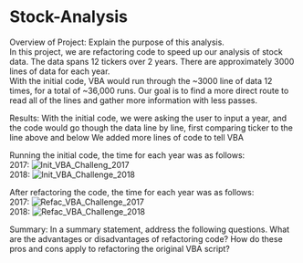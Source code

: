 # Stock-Analysis
Overview of Project: Explain the purpose of this analysis.  
 In this project, we are refactoring code to speed up our analysis of stock data.  The data spans 
 12 tickers over 2 years.  There are approximately 3000 lines of data for each year.  
 With the initial code, VBA would run through the ~3000 line of data 12 times, for a total of ~36,000 runs.
 Our goal is to find a more direct route to read all of the lines and gather more information with less passes.
 
Results:
With the initial code, we were asking the user to input a year, and the code would go though the data line by line, first comparing ticker to the line above and below
We added more lines of code to tell VBA

Running the initial code, the time for each year was as follows:  
2017: ![Init_VBA_Challeng_2017](https://user-images.githubusercontent.com/103051630/169701514-b42afa8c-106a-4cdf-a42b-32528331de73.png)  
2018: ![Init_VBA_Challenge_2018](https://user-images.githubusercontent.com/103051630/169701517-ddfccde9-113f-4b99-8583-64385f715d53.png)

After refactoring the code, the time for each year was as follows:  
2017: ![Refac_VBA_Challenge_2017](https://user-images.githubusercontent.com/103051630/169701617-18a95ed9-94b1-4349-b30a-116fb5fca82c.png)  
2018: ![Refac_VBA_Challenge_2018](https://user-images.githubusercontent.com/103051630/169701633-d05a7383-baba-47ac-b791-ca0b013f5a86.png)




Summary: In a summary statement, address the following questions.
What are the advantages or disadvantages of refactoring code?
How do these pros and cons apply to refactoring the original VBA script?
